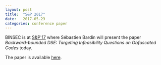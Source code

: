 ```yaml
---
layout: post
title:  "S&P 2017"
date:   2017-05-23
categories: conference paper
---
```


BINSEC is at
[S&P'17][sp2017] where Sébastien Bardin will present
the paper *Backward-bounded DSE: Targeting Infeasibility Questions on Obfuscated
Codes* today.

The paper is available [here][paper].



[sp2017]: https://www.ieee-security.org/TC/SP2017/index.html
[paper]: https://www.ieee-security.org/TC/SP2017/papers/220.pdf
